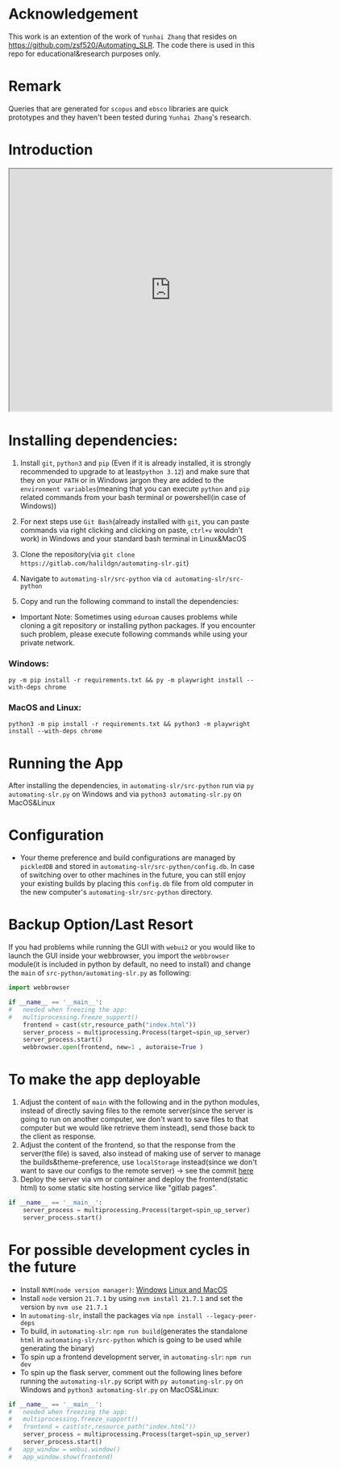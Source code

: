 # Acknowledgement 

This work is an extention of the work of `Yunhai Zhang` that resides on https://github.com/zsf520/Automating_SLR. The code there is used in this repo for educational&research purposes only. 

# Remark 

Queries that are generated for `scopus` and `ebsco` libraries are quick prototypes and they haven't been tested during `Yunhai Zhang`'s research.

# Introduction 

<iframe src="https://drive.google.com/file/d/14ftPF3AKGU2_TITwsdPz4_aWJmUQOdDb/preview" width="640" height="480"></iframe>

# Installing dependencies:

1. Install `git`, `python3` and `pip` (Even if it is already installed, it is strongly recommended to upgrade to at least`python 3.12`) and make sure that they on your `PATH` or in Windows jargon they are added to the `environment variables`(meaning that you can execute `python` and `pip` related commands from your bash terminal or powershell(in case of Windows))

2. For next steps use `Git Bash`(already installed with `git`, you can paste commands via right clicking and clicking on paste, `ctrl+v` wouldn't work) in Windows and your standard bash terminal in Linux&MacOS

3. Clone the repository(via `git clone https://gitlab.com/halildgn/automating-slr.git`) 

4. Navigate to `automating-slr/src-python` via `cd automating-slr/src-python` 

5. Copy and run the following command to install the dependencies:

* Important Note: Sometimes using `eduroam` causes problems while cloning a git repository or installing python packages. If you encounter such problem, please execute following commands while using your private network.

### Windows:

```
py -m pip install -r requirements.txt && py -m playwright install --with-deps chrome
```

### MacOS and Linux:

```
python3 -m pip install -r requirements.txt && python3 -m playwright install --with-deps chrome
```

# Running the App
After installing the dependencies, in `automating-slr/src-python` run via `py automating-slr.py` on Windows and via `python3 automating-slr.py` on MacOS&Linux

# Configuration

* Your theme preference and build configurations are managed by `pickledDB` and stored in `automating-slr/src-python/config.db`. In case of switching over to other machines in the future, you can still enjoy your existing builds by placing this `config.db` file from old computer in the new computer's `automating-slr/src-python` directory. 

# Backup Option/Last Resort

If you had problems while running the GUI with `webui2` or you would like to launch the GUI inside your webbrowser, you import the `webbrowser` module(it is included in python by default, no need to install) and change the `main` of `src-python/automating-slr.py` as following: 
```python
import webbrowser
```
```python
if __name__ == '__main__':
#   needed when freezing the app:
#   multiprocessing.freeze_support()
    frontend = cast(str,resource_path("index.html"))
    server_process = multiprocessing.Process(target=spin_up_server) 
    server_process.start()
    webbrowser.open(frontend, new=1 , autoraise=True )
```

# To make the app deployable
1. Adjust the content of `main` with the following and in the python modules, instead of directly saving files to the remote server(since the server is going to run on another computer, we don't want to save files to that computer but we would like retrieve them instead), send those back to the client as response.
2. Adjust the content of the frontend, so that the response from the server(the file) is saved, also instead of making use of server to manage the builds&theme-preference, use `localStorage` instead(since we don't want to save our configs to the remote server) -> see the commit [here](https://gitlab.com/halildgn/automating-slr/-/commit/1470e149c61a5f2de333010586fe5efcd638382a) 
3. Deploy the server via vm or container and deploy the frontend(static html) to some static site hosting service like "gitlab pages".  
```python
if __name__ == '__main__':
    server_process = multiprocessing.Process(target=spin_up_server) 
    server_process.start()
```

# For possible development cycles in the future
* Install `NVM(node version manager)`:
[Windows](https://github.com/coreybutler/nvm-windows)
[Linux and MacOS](https://nodejs.org/en/download/package-manager)
* Install `node` version `21.7.1` by using `nvm install 21.7.1` and set the version by `nvm use 21.7.1`
* In `automating-slr`, install the packages via `npm install --legacy-peer-deps`
* To build, in `automating-slr`: `npm run build`(generates the standalone `html` in `automating-slr/src-python` which is going to be used while generating the binary)
* To spin up a frontend development server, in `automating-slr`: `npm run dev` 
* To spin up the flask server, comment out the following lines before running the `automating-slr.py` script with `py automating-slr.py` on Windows and `python3 automating-slr.py` on MacOS&Linux:
```python
if __name__ == '__main__':
#   needed when freezing the app:
#   multiprocessing.freeze_support()
#   frontend = cast(str,resource_path("index.html"))
    server_process = multiprocessing.Process(target=spin_up_server) 
    server_process.start()
#   app_window = webui.window()
#   app_window.show(frontend)
```
